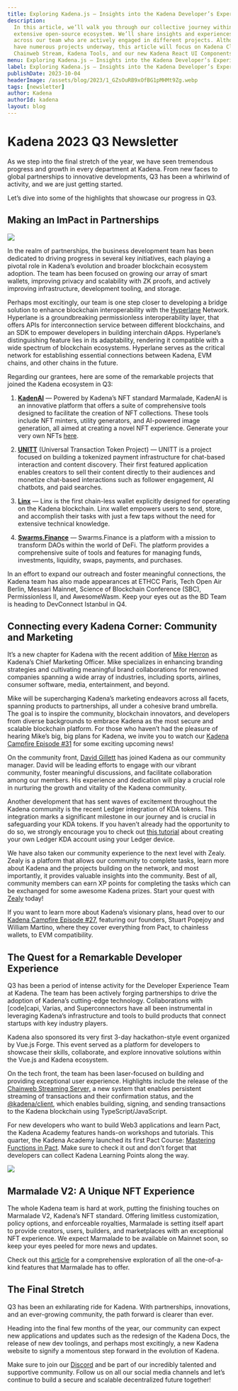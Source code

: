 ```yaml
---
title: Exploring Kadena.js — Insights into the Kadena Developer’s Experience
description:
  In this article, we’ll walk you through our collective journey within Kadena’s
  extensive open-source ecosystem. We’ll share insights and experiences from
  across our team who are actively engaged in different projects. Although we
  have numerous projects underway, this article will focus on Kadena Client,
  Chainweb Stream, Kadena Tools, and our new Kadena React UI Components.
menu: Exploring Kadena.js — Insights into the Kadena Developer’s Experience
label: Exploring Kadena.js — Insights into the Kadena Developer’s Experience
publishDate: 2023-10-04
headerImage: /assets/blog/2023/1_GZsOuRB9xOfBG1pMHMt9Zg.webp
tags: [newsletter]
author: Kadena
authorId: kadena
layout: blog
---
```


# Kadena 2023 Q3 Newsletter

As we step into the final stretch of the year, we have seen tremendous progress
and growth in every department at Kadena. From new faces to global partnerships
to innovative developments, Q3 has been a whirlwind of activity, and we are just
getting started.

Let’s dive into some of the highlights that showcase our progress in Q3.

## Making an ImPact in Partnerships

![](/assets/blog/2023/1_fI2CMrnCprDoCzyZ9CLoKg.webp)

In the realm of partnerships, the business development team has been dedicated
to driving progress in several key initiatives, each playing a pivotal role in
Kadena’s evolution and broader blockchain ecosystem adoption. The team has been
focused on growing our array of smart wallets, improving privacy and scalability
with ZK proofs, and actively improving infrastructure, development tooling, and
storage.

Perhaps most excitingly, our team is one step closer to developing a bridge
solution to enhance blockchain interoperability with the
[Hyperlane](https://www.hyperlane.xyz/) Network. Hyperlane is a groundbreaking
permissionless interoperability layer, that offers APIs for interconnection
service between different blockchains, and an SDK to empower developers in
building interchain dApps. Hyperlane’s distinguishing feature lies in its
adaptability, rendering it compatible with a wide spectrum of blockchain
ecosystems. Hyperlane serves as the critical network for establishing essential
connections between Kadena, EVM chains, and other chains in the future.

Regarding our grantees, here are some of the remarkable projects that joined the
Kadena ecosystem in Q3:

1.  **[KadenAI](https://kadenai.com/form)** — Powered by Kadena’s NFT standard
    Marmalade, KadenAI is an innovative platform that offers a suite of
    comprehensive tools designed to facilitate the creation of NFT collections.
    These tools include NFT minters, utility generators, and AI-powered image
    generation, all aimed at creating a novel NFT experience. Generate your very
    own NFTs [here](https://kadenai.com/form).

2.  **[UNITT](https://www.unitt.io/)** (Universal Transaction Token Project) —
    UNITT is a project focused on building a tokenized payment infrastructure
    for chat-based interaction and content discovery. Their first featured
    application enables creators to sell their content directly to their
    audiences and monetize chat-based interactions such as follower engagement,
    AI chatbots, and paid searches.

3.  **[Linx](https://linxwallet.xyz/)** — Linx is the first chain-less wallet
    explicitly designed for operating on the Kadena blockchain. Linx wallet
    empowers users to send, store, and accomplish their tasks with just a few
    taps without the need for extensive technical knowledge.

4.  **[Swarms.Finance](https://dao.swarms.finance/intro)** — Swarms.Finance is a
    platform with a mission to transform DAOs within the world of DeFi. The
    platform provides a comprehensive suite of tools and features for managing
    funds, investments, liquidity, swaps, payments, and purchases.

In an effort to expand our outreach and foster meaningful connections, the
Kadena team has also made appearances at ETHCC Paris, Tech Open Air Berlin,
Messari Mainnet, Science of Blockchain Conference (SBC), Permissionless II, and
AwesomeWasm. Keep your eyes out as the BD Team is heading to DevConnect Istanbul
in Q4.

## Connecting every Kadena Corner: Community and Marketing

It’s a new chapter for Kadena with the recent addition of
[Mike Herron](/blogchain/2023/mike-herron-kadenas-new-chief-marketing-officer-2023-09-08)
as Kadena’s Chief Marketing Officer. Mike specializes in enhancing branding
strategies and cultivating meaningful brand collaborations for renowned
companies spanning a wide array of industries, including sports, airlines,
consumer software, media, entertainment, and beyond.

Mike will be supercharging Kadena’s marketing endeavors across all facets,
spanning products to partnerships, all under a cohesive brand umbrella. The goal
is to inspire the community, blockchain innovators, and developers from diverse
backgrounds to embrace Kadena as the most secure and scalable blockchain
platform. For those who haven’t had the pleasure of hearing Mike’s big, big
plans for Kadena, we invite you to watch our
[Kadena Campfire Episode #31](https://www.youtube.com/watch?v=_KolOdcP5EE) for
some exciting upcoming news!

On the community front, [David Gillett](https://twitter.com/KadenaDave) has
joined Kadena as our community manager. David will be leading efforts to engage
with our vibrant community, foster meaningful discussions, and facilitate
collaboration among our members. His experience and dedication will play a
crucial role in nurturing the growth and vitality of the Kadena community.

Another development that has sent waves of excitement throughout the Kadena
community is the recent Ledger integration of KDA tokens. This integration marks
a significant milestone in our journey and is crucial in safeguarding your KDA
tokens. If you haven’t already had the opportunity to do so, we strongly
encourage you to check out
[this tutorial](https://support.ledger.com/hc/en-us/articles/7415959614109-Kadena-KDA-?docs=true)
about creating your own Ledger KDA account using your Ledger device.

We have also taken our community experience to the next level with Zealy. Zealy
is a platform that allows our community to complete tasks, learn more about
Kadena and the projects building on the network, and most importantly, it
provides valuable insights into the community. Best of all, community members
can earn XP points for completing the tasks which can be exchanged for some
awesome Kadena prizes. Start your quest with [Zealy](http://zealy.io/c/kadena/)
today!

If you want to learn more about Kadena’s visionary plans, head over to our
[Kadena Campfire Episode #27](https://www.youtube.com/watch?v=gYtzTdgtfsg),
featuring our founders, Stuart Popejoy and William Martino, where they cover
everything from Pact, to chainless wallets, to EVM compatibility.

## The Quest for a Remarkable Developer Experience

Q3 has been a period of intense activity for the Developer Experience Team at
Kadena. The team has been actively forging partnerships to drive the adoption of
Kadena’s cutting-edge technology. Collaborations with [code]capi, Varias, and
Superconnectors have all been instrumental in leveraging Kadena’s infrastructure
and tools to build products that connect startups with key industry players.

Kadena also sponsored its very first 3-day hackathon-style event organized by
Vue.js Forge. This event served as a platform for developers to showcase their
skills, collaborate, and explore innovative solutions within the Vue.js and
Kadena ecosystem.

On the tech front, the team has been laser-focused on building and providing
exceptional user experience. Highlights include the release of the
[Chainweb Streaming Server,](https://github.com/kadena-io/chainweb-stream/releases/tag/%40kadena%2Fchainweb-stream_v0.0.4)
a new system that enables persistent streaming of transactions and their
confirmation status, and the
[@kadena/client](https://github.com/kadena-community/kadena.js/tree/main/packages/libs/client),
which enables building, signing, and sending transactions to the Kadena
blockchain using TypeScript/JavaScript.

For new developers who want to build Web3 applications and learn Pact, the
Kadena Academy features hands-on workshops and tutorials. This quarter, the
Kadena Academy launched its first Pact Course:
[Mastering Functions in Pact](https://academy.kadena.io/courses/mastering-functions-in-pact).
Make sure to check it out and don’t forget that developers can collect Kadena
Learning Points along the way.

![](/assets/blog/2023/1_c16fH7iKnXDbSeUJ53nmVg.webp)

## Marmalade V2: A Unique NFT Experience

The whole Kadena team is hard at work, putting the finishing touches on
Marmalade V2, Kadena’s NFT standard. Offering limitless customization, policy
options, and enforceable royalties, Marmalade is setting itself apart to provide
creators, users, builders, and marketplaces with an exceptional NFT experience.
We expect Marmalade to be available on Mainnet soon, so keep your eyes peeled
for more news and updates.

Check out this
[article](/blogchain/2023/marmalade-v2-an-architectural-overview-2023-09-25) for
a comprehensive exploration of all the one-of-a-kind features that Marmalade has
to offer.

## The Final Stretch

Q3 has been an exhilarating ride for Kadena. With partnerships, innovations, and
an ever-growing community, the path forward is clearer than ever.

Heading into the final few months of the year, our community can expect new
applications and updates such as the redesign of the Kadena Docs, the release of
new dev toolings, and perhaps most excitingly, a new Kadena website to signify a
momentous step forward in the evolution of Kadena.

Make sure to join our [Discord](http://discord.gg/kadena) and be part of our
incredibly talented and supportive community. Follow us on all our social media
channels and let’s continue to build a secure and scalable decentralized future
together!
